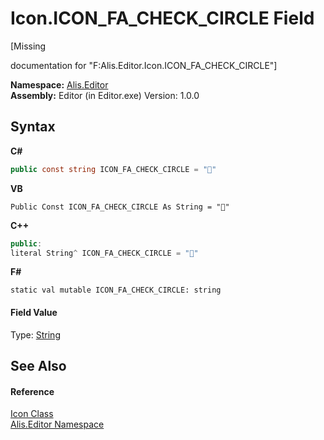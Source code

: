 # Icon.ICON_FA_CHECK_CIRCLE Field
 

\[Missing <summary> documentation for "F:Alis.Editor.Icon.ICON_FA_CHECK_CIRCLE"\]

**Namespace:**&nbsp;<a href="b150ade4-39de-a232-5f06-d3cdc1b2c538">Alis.Editor</a><br />**Assembly:**&nbsp;Editor (in Editor.exe) Version: 1.0.0

## Syntax

**C#**<br />
``` C#
public const string ICON_FA_CHECK_CIRCLE = ""
```

**VB**<br />
``` VB
Public Const ICON_FA_CHECK_CIRCLE As String = ""
```

**C++**<br />
``` C++
public:
literal String^ ICON_FA_CHECK_CIRCLE = ""
```

**F#**<br />
``` F#
static val mutable ICON_FA_CHECK_CIRCLE: string
```


#### Field Value
Type: <a href="https://docs.microsoft.com/dotnet/api/system.string" target="_blank">String</a>

## See Also


#### Reference
<a href="cc0f883c-67f8-f772-c6d7-a60b129f22a7">Icon Class</a><br /><a href="b150ade4-39de-a232-5f06-d3cdc1b2c538">Alis.Editor Namespace</a><br />